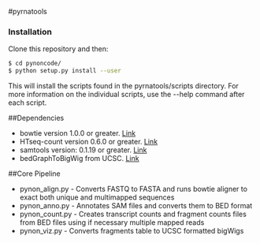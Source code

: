 #pyrnatools 

### Installation

Clone this repository and then:

```bash
$ cd pynoncode/
$ python setup.py install --user
```

This will install the scripts found in the pyrnatools/scripts directory. For more information on the individual scripts, use the --help command after each script. 

##Dependencies

- bowtie version 1.0.0 or greater. [Link](http://bowtie-bio.sourceforge.net/index.shtml)
- HTseq-count version 0.6.0 or greater. [Link](http://www-huber.embl.de/users/anders/HTSeq/doc/overview.html)
- samtools version: 0.1.19 or greater. [Link](http://www.htslib.org/)
- bedGraphToBigWig from UCSC. [Link](http://hgdownload.cse.ucsc.edu/admin/exe/)

##Core Pipeline
- pynon_align.py - Converts FASTQ to FASTA and runs bowtie aligner to exact both unique and multimapped sequences
- pynon_anno.py - Annotates SAM files and converts them to BED format
- pynon_count.py - Creates transcript counts and fragment counts files from BED files using if necessary multiple mapped reads
- pynon_viz.py - Converts fragments table to UCSC formatted bigWigs
